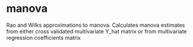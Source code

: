 # manova
Rao and Wilks approximations to manova. Calculates manova estimates from either cross validated multivariate Y_hat matrix or from multivariate regression coefficients matrix 

#
